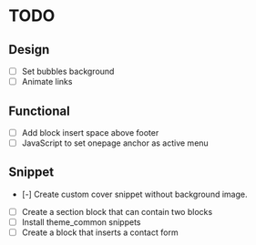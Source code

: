 # TODO

## Design

- [ ] Set bubbles background
- [ ] Animate links

## Functional

- [ ] Add block insert space above footer
- [ ] JavaScript to set onepage anchor as active menu

## Snippet

- [-] Create custom cover snippet without background image.
- [ ] Create a section block that can contain two blocks
- [ ] Install theme_common snippets
- [ ] Create a block that inserts a contact form